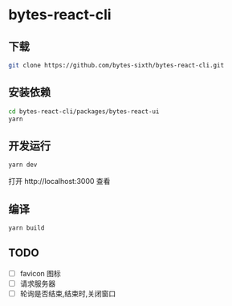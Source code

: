 # bytes-react-cli

## 下载

```sh
git clone https://github.com/bytes-sixth/bytes-react-cli.git
```

## 安装依赖

```sh
cd bytes-react-cli/packages/bytes-react-ui
yarn
```

## 开发运行

```sh
yarn dev
```

打开 http://localhost:3000 查看

## 编译

```sh
yarn build
```

## TODO

- [ ] favicon 图标
- [ ] 请求服务器
- [ ] 轮询是否结束,结束时,关闭窗口
